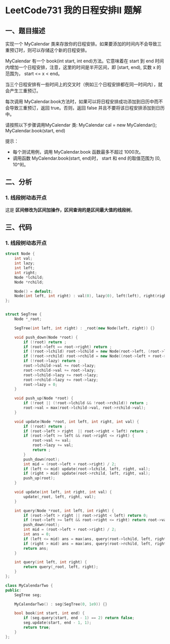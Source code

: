 # LeetCode731 我的日程安排II 题解

## 一、题目描述

实现一个 MyCalendar 类来存放你的日程安排。如果要添加的时间内不会导致三重预订时，则可以存储这个新的日程安排。

MyCalendar 有一个 book(int start, int end)方法。它意味着在 start 到 end 时间内增加一个日程安排，注意，这里的时间是半开区间，即 [start, end), 实数 x 的范围为，  start <= x < end。

当三个日程安排有一些时间上的交叉时（例如三个日程安排都在同一时间内），就会产生三重预订。

每次调用 MyCalendar.book方法时，如果可以将日程安排成功添加到日历中而不会导致三重预订，返回 true。否则，返回 false 并且不要将该日程安排添加到日历中。

请按照以下步骤调用MyCalendar 类: MyCalendar cal = new MyCalendar(); MyCalendar.book(start, end)

提示：

+ 每个测试用例，调用 MyCalendar.book 函数最多不超过 1000次。
+ 调用函数 MyCalendar.book(start, end)时， start 和 end 的取值范围为 [0, 10^9]。



## 二、分析

### 1. 线段树动态开点

这是 **区间修改为区间加操作，区间查询的是区间最大值的线段树**。



## 三、代码

### 1. 线段树动态开点

```c++
struct Node {
    int val;
    int lazy;
    int left;
    int right;
    Node *lchild;
    Node *rchild;

    Node() = default;
    Node(int left, int right) : val(0), lazy(0), left(left), right(right), lchild(nullptr), rchild(nullptr) {}
};


struct SegTree {
    Node *_root;

    SegTree(int left, int right) : _root(new Node(left, right)) {}

    void push_down(Node *root) {
        if (!root) return ;
        if (root->left == root->right) return ;
        if (!root->lchild) root->lchild = new Node(root->left, (root->left + root->right) / 2);
        if (!root->rchild) root->rchild = new Node((root->left + root->right) / 2 + 1, root->right);
        if (!root->lazy) return ;
        root->lchild->val += root->lazy;
        root->rchild->val += root->lazy;
        root->lchild->lazy += root->lazy;
        root->rchild->lazy += root->lazy;
        root->lazy = 0;
    }

    void push_up(Node *root) {
        if (!root || (!root->lchild && !root->rchild)) return ;
        root->val = max(root->lchild->val, root->rchild->val);
    }

    void update(Node *root, int left, int right, int val) {
        if (!root) return ;
        if (root->left > right  || root->right < left) return ;
        if (root->left >= left && root->right <= right) {
            root->val += val;
            root->lazy += val;
            return ;
        }
        push_down(root);
        int mid = (root->left + root->right) / 2;
        if (left <= mid) update(root->lchild, left, right, val);
        if (right > mid) update(root->rchild, left, right, val);
        push_up(root);
    }

    void update(int left, int right, int val) {
        update(_root, left, right, val);
    }

    int query(Node *root, int left, int right) {
        if (root->left > right || root->right < left) return 0;
        if (root->left >= left && root->right <= right) return root->val;
        push_down(root);
        int mid = (root->left + root->right) / 2;
        int ans = 0;
        if (left <= mid) ans = max(ans, query(root->lchild, left, right));
        if (right > mid) ans = max(ans, query(root->rchild, left, right));
        return ans;
    }

    int query(int left, int right) {
        return query(_root, left, right);
    }
};

class MyCalendarTwo {
public:
    SegTree seg;

    MyCalendarTwo() : seg(SegTree(0, 1e9)) {}

    bool book(int start, int end) {
        if (seg.query(start, end - 1) == 2) return false;
        seg.update(start, end - 1, 1);
        return true;
    }
};
```

